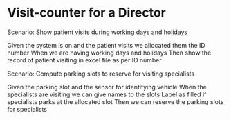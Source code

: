# Visit-counter for a Director

Scenario: Show patient visits during working days and holidays

  Given the system is on
  and the patient visits
  we allocated them the ID number
  When we are having working days and holidays
  Then show the record of patient visiting in excel file as per ID number
  
Scenario: Compute parking slots to reserve for visiting specialists

  Given the parking slot and the sensor for identifying vehicle
  When the specialists are visiting
  we can give names to the slots
  Label as filled if specialists parks at the allocated slot
  Then we can reserve the parking slots for specialists
